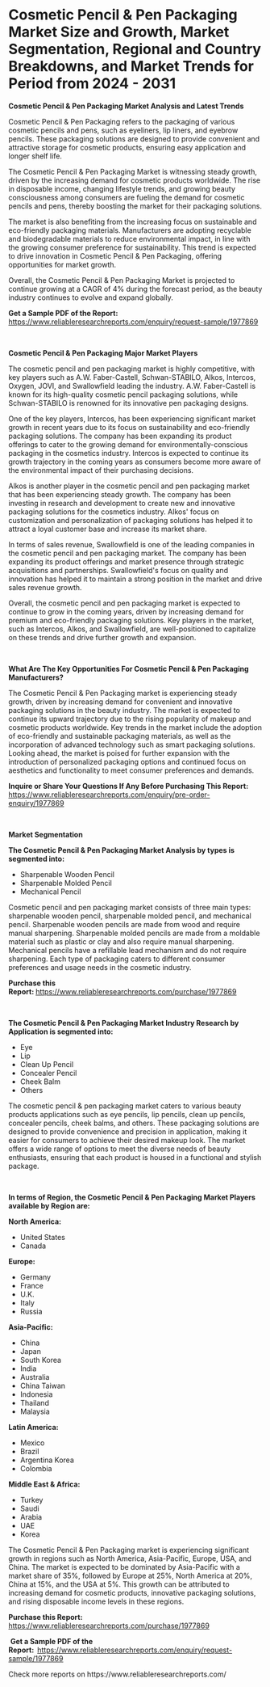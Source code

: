 <p><h1>Cosmetic Pencil & Pen Packaging Market Size and Growth, Market Segmentation, Regional and Country Breakdowns, and Market Trends for Period from 2024 -  2031</h1></p><p><strong>Cosmetic Pencil & Pen Packaging Market Analysis and Latest Trends</strong></p>
<p><p>Cosmetic Pencil & Pen Packaging refers to the packaging of various cosmetic pencils and pens, such as eyeliners, lip liners, and eyebrow pencils. These packaging solutions are designed to provide convenient and attractive storage for cosmetic products, ensuring easy application and longer shelf life.</p><p>The Cosmetic Pencil & Pen Packaging Market is witnessing steady growth, driven by the increasing demand for cosmetic products worldwide. The rise in disposable income, changing lifestyle trends, and growing beauty consciousness among consumers are fueling the demand for cosmetic pencils and pens, thereby boosting the market for their packaging solutions.</p><p>The market is also benefiting from the increasing focus on sustainable and eco-friendly packaging materials. Manufacturers are adopting recyclable and biodegradable materials to reduce environmental impact, in line with the growing consumer preference for sustainability. This trend is expected to drive innovation in Cosmetic Pencil & Pen Packaging, offering opportunities for market growth.</p><p>Overall, the Cosmetic Pencil & Pen Packaging Market is projected to continue growing at a CAGR of 4% during the forecast period, as the beauty industry continues to evolve and expand globally.</p></p>
<p><strong>Get a Sample PDF of the Report:&nbsp;</strong> <a href="https://www.reliableresearchreports.com/enquiry/request-sample/1977869">https://www.reliableresearchreports.com/enquiry/request-sample/1977869</a></p>
<p>&nbsp;</p>
<p><strong>Cosmetic Pencil & Pen Packaging Major Market Players</strong></p>
<p><p>The cosmetic pencil and pen packaging market is highly competitive, with key players such as A.W. Faber-Castell, Schwan-STABILO, Alkos, Intercos, Oxygen, JOVI, and Swallowfield leading the industry. A.W. Faber-Castell is known for its high-quality cosmetic pencil packaging solutions, while Schwan-STABILO is renowned for its innovative pen packaging designs. </p><p>One of the key players, Intercos, has been experiencing significant market growth in recent years due to its focus on sustainability and eco-friendly packaging solutions. The company has been expanding its product offerings to cater to the growing demand for environmentally-conscious packaging in the cosmetics industry. Intercos is expected to continue its growth trajectory in the coming years as consumers become more aware of the environmental impact of their purchasing decisions.</p><p>Alkos is another player in the cosmetic pencil and pen packaging market that has been experiencing steady growth. The company has been investing in research and development to create new and innovative packaging solutions for the cosmetics industry. Alkos' focus on customization and personalization of packaging solutions has helped it to attract a loyal customer base and increase its market share.</p><p>In terms of sales revenue, Swallowfield is one of the leading companies in the cosmetic pencil and pen packaging market. The company has been expanding its product offerings and market presence through strategic acquisitions and partnerships. Swallowfield's focus on quality and innovation has helped it to maintain a strong position in the market and drive sales revenue growth.</p><p>Overall, the cosmetic pencil and pen packaging market is expected to continue to grow in the coming years, driven by increasing demand for premium and eco-friendly packaging solutions. Key players in the market, such as Intercos, Alkos, and Swallowfield, are well-positioned to capitalize on these trends and drive further growth and expansion.</p></p>
<p>&nbsp;</p>
<p><strong>What Are The Key Opportunities For Cosmetic Pencil & Pen Packaging Manufacturers?</strong></p>
<p><p>The Cosmetic Pencil & Pen Packaging market is experiencing steady growth, driven by increasing demand for convenient and innovative packaging solutions in the beauty industry. The market is expected to continue its upward trajectory due to the rising popularity of makeup and cosmetic products worldwide. Key trends in the market include the adoption of eco-friendly and sustainable packaging materials, as well as the incorporation of advanced technology such as smart packaging solutions. Looking ahead, the market is poised for further expansion with the introduction of personalized packaging options and continued focus on aesthetics and functionality to meet consumer preferences and demands.</p></p>
<p><strong>Inquire or Share Your Questions If Any Before Purchasing This Report:</strong> <a href="https://www.reliableresearchreports.com/enquiry/pre-order-enquiry/1977869">https://www.reliableresearchreports.com/enquiry/pre-order-enquiry/1977869</a></p>
<p>&nbsp;</p>
<p><strong>Market Segmentation</strong></p>
<p><strong>The Cosmetic Pencil & Pen Packaging Market Analysis by types is segmented into:</strong></p>
<p><ul><li>Sharpenable Wooden Pencil</li><li>Sharpenable Molded Pencil</li><li>Mechanical Pencil</li></ul></p>
<p><p>Cosmetic pencil and pen packaging market consists of three main types: sharpenable wooden pencil, sharpenable molded pencil, and mechanical pencil. Sharpenable wooden pencils are made from wood and require manual sharpening. Sharpenable molded pencils are made from a moldable material such as plastic or clay and also require manual sharpening. Mechanical pencils have a refillable lead mechanism and do not require sharpening. Each type of packaging caters to different consumer preferences and usage needs in the cosmetic industry.</p></p>
<p><strong>Purchase this Report:&nbsp;</strong><a href="https://www.reliableresearchreports.com/purchase/1977869">https://www.reliableresearchreports.com/purchase/1977869</a></p>
<p>&nbsp;</p>
<p><strong>The Cosmetic Pencil & Pen Packaging Market Industry Research by Application is segmented into:</strong></p>
<p><ul><li>Eye</li><li>Lip</li><li>Clean Up Pencil</li><li>Concealer Pencil</li><li>Cheek Balm</li><li>Others</li></ul></p>
<p><p>The cosmetic pencil & pen packaging market caters to various beauty products applications such as eye pencils, lip pencils, clean up pencils, concealer pencils, cheek balms, and others. These packaging solutions are designed to provide convenience and precision in application, making it easier for consumers to achieve their desired makeup look. The market offers a wide range of options to meet the diverse needs of beauty enthusiasts, ensuring that each product is housed in a functional and stylish package.</p></p>
<p>&nbsp;</p>
<p><strong>In terms of Region, the Cosmetic Pencil & Pen Packaging Market Players available by Region are:</strong></p>
<p>
    <p> <strong> North America: </strong>
        <ul>
            <li>United States</li>
            <li>Canada</li>
        </ul>
        </p> 
    <p> <strong> Europe: </strong>
        <ul>
            <li>Germany</li>
            <li>France</li>
            <li>U.K.</li>
            <li>Italy</li>
            <li>Russia</li>
        </ul>
        </p> 
    <p> <strong> Asia-Pacific: </strong>
        <ul>
            <li>China</li>
            <li>Japan</li>
            <li>South Korea</li>
            <li>India</li>
            <li>Australia</li>
            <li>China Taiwan</li>
            <li>Indonesia</li>
            <li>Thailand</li>
            <li>Malaysia</li>
        </ul>
        </p> 
    <p> <strong> Latin America: </strong>
        <ul>
            <li>Mexico</li>
            <li>Brazil</li>
            <li>Argentina Korea</li>
            <li>Colombia</li>
        </ul>
        </p> 
    <p> <strong> Middle East & Africa: </strong>
        <ul>
            <li>Turkey</li>
            <li>Saudi</li>
            <li>Arabia</li>
            <li>UAE</li>
            <li>Korea</li>
        </ul>
    </p>
    </p>
<p><p>The Cosmetic Pencil & Pen Packaging market is experiencing significant growth in regions such as North America, Asia-Pacific, Europe, USA, and China. The market is expected to be dominated by Asia-Pacific with a market share of 35%, followed by Europe at 25%, North America at 20%, China at 15%, and the USA at 5%. This growth can be attributed to increasing demand for cosmetic products, innovative packaging solutions, and rising disposable income levels in these regions.</p></p>
<p><strong>Purchase this Report: </strong><a href="https://www.reliableresearchreports.com/purchase/1977869">https://www.reliableresearchreports.com/purchase/1977869</a></p>
<p>&nbsp;<strong>Get a Sample PDF of the Report:&nbsp;&nbsp;</strong><a href="https://www.reliableresearchreports.com/enquiry/request-sample/1977869">https://www.reliableresearchreports.com/enquiry/request-sample/1977869</a></p>
<p><strong></strong></p>
<p>Check more reports on https://www.reliableresearchreports.com/</p>